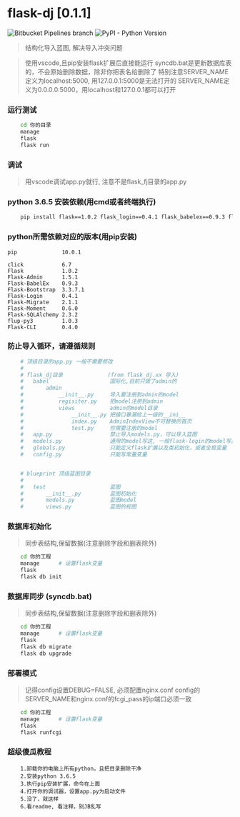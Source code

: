 
# flask-dj [0.1.1]
![Bitbucket Pipelines branch](https://img.shields.io/bitbucket/pipelines/atlassian/adf-builder-javascript/task/SECO-2168.svg) ![PyPI - Python Version](https://img.shields.io/pypi/pyversions/Django.svg) 

> 结构化导入蓝图, 解决导入冲突问题

> 使用vscode,且pip安装flask扩展后直接能运行
> syncdb.bat是更新数据库表的，不会原始删除数据，除非你把表名给删除了
> 特别注意SERVER_NAME定义为localhost:5000, 用127.0.0.1:5000是无法打开的
> SERVER_NAME定义为0.0.0.0:5000，用localhost和127.0.0.1都可以打开


### 运行测试
```bash
    cd 你的目录
    manage
    flask
    flask run    
```

### 调试
> 用vscode调试app.py就行, 注意不是flask_fj目录的app.py

### python 3.6.5 安装依赖(用cmd或者终端执行)
```bash
    pip install flask==1.0.2 flask_login==0.4.1 flask_babelex==0.9.3 flask_admin==1.5.1 flask_sqlalchemy==2.3.2 flask_bootstrap==3.3.7.1 flask_migrate==2.1.1 flask_moment==0.6.0 flup-py3==1.0.3 flask-cli==0.4.0
```

### python所需依赖对应的版本(用pip安装)
```
pip              10.0.1

click            6.7
Flask            1.0.2
Flask-Admin      1.5.1
Flask-BabelEx    0.9.3
Flask-Bootstrap  3.3.7.1
Flask-Login      0.4.1
Flask-Migrate    2.1.1
Flask-Moment     0.6.0
Flask-SQLAlchemy 2.3.2
flup-py3         1.0.3
Flask-CLI        0.4.0
```

### 防止导入循环，请遵循规则
```python 
    # 顶级目录的app.py 一般不需要修改
    #
    # flask_dj目录              (from flask_dj.xx 导入)
    #   babel                   国际化,目前只做了admin的
    #       admin               
    #           __init__.py     导入要注册到admin的model
    #           regisiter.py    把model注册到admin
    #           views           admin的model目录
    #               __init__.py 把接口暴漏给上一级的__ini__
    #               index.py    AdminIndexView不可替换的首页
    #               test.py     你需要注册的model
    #   app.py                  禁止导入models.py，可以导入蓝图
    #   models.py               通用的model写这, 一般flask-login的model写这
    #   globals.py              只能定义flask扩展以及类初始化，或者全局变量
    #   config.py               只能写常量变量


    # blueprint 顶级蓝图目录
    #
    #   test                    蓝图
    #       __init__.py         蓝图初始化
    #       models.py           蓝图model
    #       views.py            蓝图的视图


```

### 数据库初始化
> 同步表结构,保留数据(注意删除字段和删表除外)
```bash
    cd 你的工程
    manage      # 设置flask变量
    flask
    flask db init
```
 
### 数据库同步 (syncdb.bat)
> 同步表结构,保留数据(注意删除字段和删表除外)

```bash
    cd 你的工程
    manage      # 设置flask变量
    flask
    flask db migrate
    flask db upgrade
```

### 部署模式
> 记得config设置DEBUG=FALSE, 必须配置nginx.conf
> config的SERVER_NAME和nginx.conf的fcgi_pass的ip端口必须一致
```bash
    cd 你的工程
    manage      # 设置flask变量
    flask
    flask runfcgi 
```

### 超级傻瓜教程
```
    1.卸载你的电脑上所有python，且把目录删除干净
    2.安装python 3.6.5
    3.执行pip安装扩展，命令在上面
    4.打开你的调试器，设置app.py为启动文件
    5.没了，就这样
    6.看readme, 看注释，别JB乱写
```